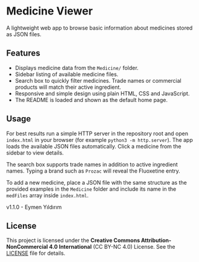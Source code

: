 # Medicine Viewer

A lightweight web app to browse basic information about medicines stored as JSON files.

## Features
- Displays medicine data from the `Medicine/` folder.
- Sidebar listing of available medicine files.
- Search box to quickly filter medicines. Trade names or commercial products
  will match their active ingredient.
- Responsive and simple design using plain HTML, CSS and JavaScript.
- The README is loaded and shown as the default home page.

## Usage
For best results run a simple HTTP server in the repository root and open `index.html` in your browser (for example `python3 -m http.server`). The app loads the available JSON files automatically. Click a medicine from the sidebar to view details.

The search box supports trade names in addition to active ingredient names. Typing a brand such as `Prozac` will reveal the Fluoxetine entry.

To add a new medicine, place a JSON file with the same structure as the provided examples in the `Medicine` folder and include its name in the `medFiles` array inside `index.html`.

v1.1.0 - Eymen Yıldırım

## License
This project is licensed under the **Creative Commons Attribution-NonCommercial 4.0 International** (CC BY-NC 4.0) License.  See the [LICENSE](LICENSE) file for details.
